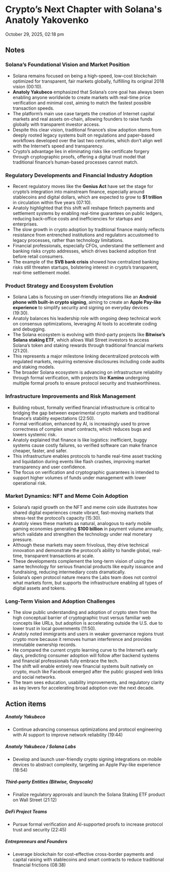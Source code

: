 # Crypto’s Next Chapter with Solana's Anatoly Yakovenko

October 29, 2025, 02:18 pm

## Notes

### **Solana’s Foundational Vision and Market Position**
- Solana remains focused on being a high-speed, low-cost blockchain optimized for transparent, fair markets globally, fulfilling its original 2018 vision (00:10).  
- **Anatoly Yakubeco** emphasized that Solana’s core goal has always been enabling anyone worldwide to create markets with real-time price verification and minimal cost, aiming to match the fastest possible transaction speeds.  
- The platform’s main use case targets the creation of Internet capital markets and real assets on-chain, allowing founders to raise funds globally with transparent investor access.  
- Despite this clear vision, traditional finance’s slow adoption stems from deeply rooted legacy systems built on regulations and paper-based workflows developed over the last two centuries, which don’t align well with the Internet’s speed and transparency.  
- Crypto’s advantage lies in eliminating risks like certificate forgery through cryptographic proofs, offering a digital trust model that traditional finance’s human-based processes cannot match.
### **Regulatory Developments and Financial Industry Adoption**
- Recent regulatory moves like the **Genius Act** have set the stage for crypto’s integration into mainstream finance, especially around stablecoins and digital dollars, which are expected to grow to **$1 trillion** in circulation within five years (07:10).  
- Anatoly highlighted that this shift will reshape fintech payments and settlement systems by enabling real-time guarantees on public ledgers, reducing back-office costs and inefficiencies for startups and enterprises.  
- The slow growth in crypto adoption by traditional finance mainly reflects resistance from entrenched institutions and regulators accustomed to legacy processes, rather than technology limitations.  
- Financial professionals, especially CFOs, understand the settlement and banking risks crypto addresses, which drives backend adoption first before retail consumers.  
- The example of the **SVB bank crisis** showed how centralized banking risks still threaten startups, bolstering interest in crypto’s transparent, real-time settlement model.
### **Product Strategy and Ecosystem Evolution**
- Solana Labs is focusing on user-friendly integrations like an **Android phone with built-in crypto signing**, aiming to create an **Apple Pay-like experience** to simplify security and signing on everyday devices (19:30).  
- Anatoly balances his leadership role with ongoing deep technical work on consensus optimizations, leveraging AI tools to accelerate coding and debugging.  
- The Solana ecosystem is evolving with third-party projects like **Bitwise’s Solana staking ETF**, which allows Wall Street investors to access Solana’s token and staking rewards through traditional financial markets (21:20).  
- This represents a major milestone linking decentralized protocols with regulated markets, requiring extensive disclosures including code audits and staking models.  
- The broader Solana ecosystem is advancing on infrastructure reliability through formal verification, with projects like **Kamino** undergoing multiple formal proofs to ensure protocol security and trustworthiness.
### **Infrastructure Improvements and Risk Management**
- Building robust, formally verified financial infrastructure is critical to bridging the gap between experimental crypto markets and traditional finance’s stability expectations (22:50).  
- Formal verification, enhanced by AI, is increasingly used to prove correctness of complex smart contracts, which reduces bugs and lowers systemic risk.  
- Anatoly explained that finance is like logistics: inefficient, buggy systems cause costly failures, so verified software can make finance cheaper, faster, and safer.  
- This infrastructure enables protocols to handle real-time asset tracking and liquidation during events like flash crashes, improving market transparency and user confidence.  
- The focus on verification and cryptographic guarantees is intended to support higher volumes of funds under management with lower operational risk.
### **Market Dynamics: NFT and Meme Coin Adoption**
- Solana’s rapid growth on the NFT and meme coin side illustrates how shared digital experiences create vibrant, fast-moving markets that stress-test the protocol’s capacity (15:30).  
- Anatoly views these markets as natural, analogous to early mobile gaming economies generating **$100 billion** in payment volume annually, which validate and strengthen the technology under real monetary pressure.  
- Although these markets may seem frivolous, they drive technical innovation and demonstrate the protocol’s ability to handle global, real-time, transparent transactions at scale.  
- These developments complement the long-term vision of using the same technology for serious financial products like equity issuance and fundraising, reducing intermediary costs dramatically.  
- Solana’s open protocol nature means the Labs team does not control what markets form, but supports the infrastructure enabling all types of digital assets and tokens.
### **Long-Term Vision and Adoption Challenges**
- The slow public understanding and adoption of crypto stem from the high conceptual barrier of cryptographic trust versus familiar web concepts like URLs, but adoption is accelerating outside the U.S. due to lower trust in local governments (11:50).  
- Anatoly noted immigrants and users in weaker governance regions trust crypto more because it removes human interference and provides immutable ownership records.  
- He compared the current crypto learning curve to the Internet’s early days, predicting consumer adoption will follow after backend systems and financial professionals fully embrace the tech.  
- The shift will enable entirely new financial systems built natively on crypto, much like Facebook emerged after the public grasped web links and social networks.  
- The team sees education, usability improvements, and regulatory clarity as key levers for accelerating broad adoption over the next decade.

## Action items

##### **Anatoly Yakubeco**
- Continue advancing consensus optimizations and protocol engineering with AI support to improve network reliability (19:44)
##### **Anatoly Yakubeco / Solana Labs**
- Develop and launch user-friendly crypto signing integrations on mobile devices to abstract complexity, targeting an Apple Pay-like experience (18:54)
##### **Third-party Entities (Bitwise, Grayscale)**
- Finalize regulatory approvals and launch the Solana Staking ETF product on Wall Street (21:12)
##### **DeFi Project Teams**
- Pursue formal verification and AI-supported proofs to increase protocol trust and security (22:45)
##### **Entrepreneurs and Founders**
- Leverage blockchain for cost-effective cross-border payments and capital raising with stablecoins and smart contracts to reduce traditional financial frictions (08:38)

